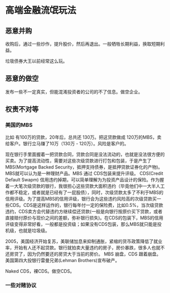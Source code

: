 # 高端金融流氓玩法
## 恶意并购
收购后，通过一些炒作，提升股价，然后再退出。一般牺牲长期利益，换取短期利益。

垃圾债券大王以前经常这么玩。

## 恶意的做空
发布一些不一定真实，但能混淆投资者的公司的不了信息。做空企业。

## 权责不对等
### 美国的MBS
比如 有100万的贷款，20年后，总共还 130万。把这贷款做成 120万的MBS，卖给客户。银行立马赚了10万（130万 - 120万）。风险是客户的。

现在银行手里面握着一把贷款合同，贷款合同是没法流动的，也就是没法很方便的买卖。为了提高流动性，需要对这些次级贷款进行打包和包装，于是产生了MBS(Mortgage Backed Security，抵押支持债券，是抵押贷款证券化的产物)。MBS就可以认为是一种理财产品。MBS 通过 CDS包装来提升评级。 CDS(Credit Default Swapm) 信用违约掉期，可以简单理解为为投资产品设计的保险。作为握着一大笔次级贷款的银行，我很担心这些贷款大面积违约（毕竟他们中一大半人工作都不稳定，或者就是已经有了一屁股债），同时，次级贷款太多了不利于MBS的信用评级。为了提高MBS的信用评级，银行会为这些违约风险高的次级贷款买一些CDS。CDS是这样运作的，银行每年付一定的保险费，比如0.5%，当次级贷款违约，CDS卖方会代替违约方继续偿还贷款(一般是向银行按原价买下贷款，或者直接赔付原价与现价之间的差额，弥补银行损失)。在CDS的包装下，MBS的信用评级变得非常好看，一般都是投资级；如果没有CDS包装，那么MBS就只能是投机级，也就是垃圾级。

2005，美国经济开始复苏，美联储加息来抑制通胀，紧缩的货币政策降低了就业率，开始有人还不起贷款。银行就拍卖大量违约的房子，房价暴跌，很多人也就不还房贷了，因为仍然要还的房贷大于当前的房价。 MBS 崩盘，CDS 跟着崩盘。 美国第四大投银行雷曼兄弟(Lehman Brothers)宣布破产。

Naked CDS，裸CDS。做空CDS。

### 一些对赌协议